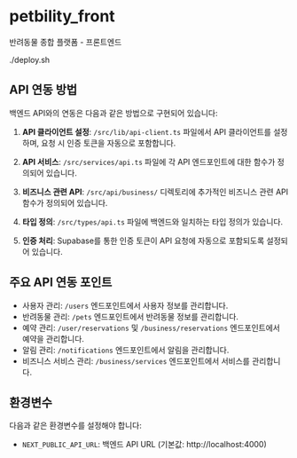 # petbility_front

반려동물 종합 플랫폼 - 프론트엔드

./deploy.sh

## API 연동 방법

백엔드 API와의 연동은 다음과 같은 방법으로 구현되어 있습니다:

1. **API 클라이언트 설정**: `/src/lib/api-client.ts` 파일에서 API 클라이언트를 설정하며, 요청 시 인증 토큰을 자동으로 포함합니다.

2. **API 서비스**: `/src/services/api.ts` 파일에 각 API 엔드포인트에 대한 함수가 정의되어 있습니다.

3. **비즈니스 관련 API**: `/src/api/business/` 디렉토리에 추가적인 비즈니스 관련 API 함수가 정의되어 있습니다.

4. **타입 정의**: `/src/types/api.ts` 파일에 백엔드와 일치하는 타입 정의가 있습니다.

5. **인증 처리**: Supabase를 통한 인증 토큰이 API 요청에 자동으로 포함되도록 설정되어 있습니다.

## 주요 API 연동 포인트

- 사용자 관리: `/users` 엔드포인트에서 사용자 정보를 관리합니다.
- 반려동물 관리: `/pets` 엔드포인트에서 반려동물 정보를 관리합니다.
- 예약 관리: `/user/reservations` 및 `/business/reservations` 엔드포인트에서 예약을 관리합니다.
- 알림 관리: `/notifications` 엔드포인트에서 알림을 관리합니다.
- 비즈니스 서비스 관리: `/business/services` 엔드포인트에서 서비스를 관리합니다.

## 환경변수

다음과 같은 환경변수를 설정해야 합니다:

- `NEXT_PUBLIC_API_URL`: 백엔드 API URL (기본값: http://localhost:4000)
